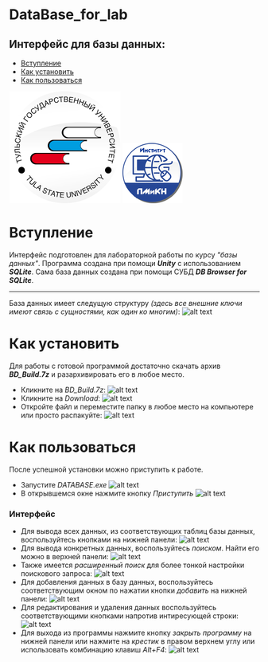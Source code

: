 # DataBase_for_lab
## Интерфейс для базы данных:
- [Вступление](https://github.com/Kosuri-crypto/DataBase_for_lab#%D0%B2%D1%81%D1%82%D1%83%D0%BF%D0%BB%D0%B5%D0%BD%D0%B8%D0%B5)
- [Как установить](https://github.com/Kosuri-crypto/DataBase_for_lab#%D0%BA%D0%B0%D0%BA-%D1%83%D1%81%D1%82%D0%B0%D0%BD%D0%BE%D0%B2%D0%B8%D1%82%D1%8C)
- [Как пользоваться](https://github.com/Kosuri-crypto/DataBase_for_lab#%D0%BA%D0%B0%D0%BA-%D0%BF%D0%BE%D0%BB%D1%8C%D0%B7%D0%BE%D0%B2%D0%B0%D1%82%D1%8C%D1%81%D1%8F)

![alt text](https://github.com/Kosuri-crypto/DataBase_for_lab/blob/main/Assets/Sprites/tsu-logo.png)
![alt text](https://github.com/Kosuri-crypto/DataBase_for_lab/blob/main/Assets/Sprites/cyber-logo.png)


# Вступление
Интерфейс подготовлен для лабораторной работы по курсу *"базы данных"*.
Программа создана при помощи ***Unity*** с использованием ***SQLite***.
Сама база данных создана при помощи СУБД ***DB Browser for SQLite***.
***
База данных имеет следущую структуру *(здесь все внешние ключи имеют связь с сущностями, как один ко многим)*:
![alt text](https://sun9-11.userapi.com/impg/SBxwyQARWcprVIJHvwWuUcVE0DgACdJcvmP5uA/ahgsqKXxkmY.jpg?size=655x433&quality=96&proxy=1&sign=02d62125ac62976bc0041c6381c9e4ee)

# Как установить
Для работы с готовой программой достаточно скачать архив ***BD_Build.7z*** и разархивировать его в любое место.
- Кликните на *BD_Build.7z*:
   ![alt text](https://sun9-37.userapi.com/impg/nVXBRSh2MCyfFQmQdxaq3pQJehQa48uCGlJmvg/lB8QADi2Qyg.jpg?size=176x101&quality=96&proxy=1&sign=07b068ea6a52996bf46d4c9aa638ef78)
- Кликните на *Download*:
   ![alt text](https://sun9-69.userapi.com/impg/Rtnj9MjGK05uelxmjMHS70nnVANjvih8rr2t7A/1C3F1foWQ_A.jpg?size=1225x140&quality=96&proxy=1&sign=a1a676481898db3e6fe8887f1d2d920f)
- Откройте файл и переместите папку в любое место на компьютере или просто распакуйте:
   ![alt text](https://sun9-70.userapi.com/impg/1o0TToGKM3fA4Q1724EwzpDyBu-Y05m4vOng6w/EKgEBATXJrk.jpg?size=766x519&quality=96&proxy=1&sign=6a6a573002fe2611f2d83a6e78091479)

# Как пользоваться
После успешной установки можно приступить к работе.
- Запустите *DATABASE.exe*
  ![alt text](https://sun9-20.userapi.com/impg/aVdZ9l21z6BavVrUuvjYSDhWKPASGkDpY81BHA/oM0Da_edtmk.jpg?size=268x115&quality=96&proxy=1&sign=f8a196ea68d7ea4ca300898d08c6c764)
- В открывшемся окне нажмите кнопку *Приступить*
  ![alt text](https://sun9-29.userapi.com/impg/t0t_WlIJgHuMT73hPC2ZjdauSFwFecUrk_CO2Q/t3HELbX9_6I.jpg?size=1029x514&quality=96&proxy=1&sign=b0b739924bd58e3d4576220bb3f480f9)
### Интерфейс
- Для вывода всех данных, из соответствующих таблиц базы данных, воспользуйтесь кнопками на нижней панели:
  ![alt text](https://sun9-40.userapi.com/impg/33B6CX3kyANgqU4k_gH3mtONiAFY9GRKijV1oA/Mz9w9L3n5cQ.jpg?size=1030x519&quality=96&proxy=1&sign=ee1d14b12817504206b901daa2783ff0)
- Для вывода конкретных данных, воспользуйтесь *поиском*. Найти его можно в верхней панели:
  ![alt text](https://sun9-4.userapi.com/impg/4R1wC2uZ0ecJJQhe3JSITIXQV6JUS4Wc0FK6SA/HL6j8ovU5V0.jpg?size=1026x514&quality=96&proxy=1&sign=25cda3de1dffc30ea4b9ff16c33795e3)
- Также имеется *расширенный поиск* для более тонкой настройки поискового запроса:
  ![alt text](https://sun9-64.userapi.com/impg/bItgKQm1f-GYKg49kQFPEqauR31hyxq-xQLTzw/EZkdxjAz2Pw.jpg?size=1026x514&quality=96&proxy=1&sign=f595cb02f84125fc381763c52261c879)
- Для добавления данных в базу данных, воспользуйтесь соответствующим окном по нажатии кнопки *добавить* на нижней панели:
  ![alt text](https://sun9-73.userapi.com/impg/cukz6n4j92dsaqoszaYiCC8sOxQZw4sTxIh2bA/trcs5Q5kIfg.jpg?size=1029x518&quality=96&proxy=1&sign=5dfdc1d60ffd1f5b4b709e9020eeea8b)
- Для редактирования и удаления данных воспользуйтесь соответствующими кнопками напротив интиресующей строки:
  ![alt text](https://sun9-30.userapi.com/impg/n6EC0ua3oL7DMCA7mq7VaTJbP2gWcmcU_XbxOg/_ysWqCmrWGs.jpg?size=1029x517&quality=96&proxy=1&sign=bccafa0102687125abe3e27e006ce25d)
- Для выхода из программы нажмите кнопку *закрыть программу* на нижней панели или нажмите на *крестик* в правом верхнем углу или использовать комбинацию клавиш *Alt+F4*:
  ![alt text](https://sun9-35.userapi.com/impg/ujU_QPiF7WbQiB69DKvm1g3bps8WKehGYds-vA/Txl65o_lQJ8.jpg?size=1025x513&quality=96&proxy=1&sign=9d795b47d25083d1f3d69cd3983f5286)
